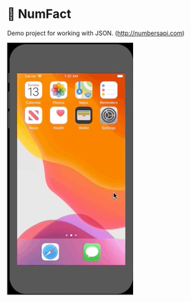 # 🎰 NumFact

Demo project for working with JSON. (http://numbersapi.com)

![NumFact](https://github.com/alexey1312/NumFact/blob/master/NumFact.gif?raw=true)
